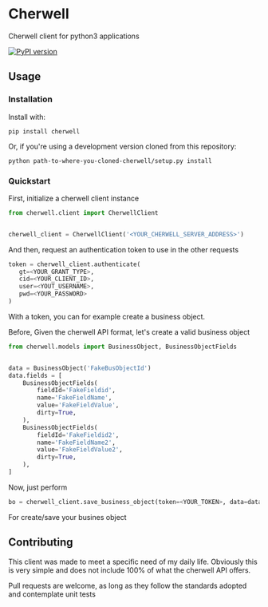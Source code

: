 # Cherwell
Cherwell client for python3 applications


[![PyPI version](https://badge.fury.io/py/cherwell.svg)](https://badge.fury.io/py/cherwell)


## Usage


### Installation

Install with:
```shell
pip install cherwell
```

Or, if you're using a development version cloned from this repository:
```shell
python path-to-where-you-cloned-cherwell/setup.py install
```

### Quickstart

First, initialize a cherwell client instance

```python
from cherwell.client import CherwellClient


cherwell_client = CherwellClient('<YOUR_CHERWELL_SERVER_ADDRESS>')

```


And then, request an authentication token to use in the other requests

```python
token = cherwell_client.authenticate(
   gt=<YOUR_GRANT_TYPE>,
   cid=<YOUR_CLIENT_ID>,
   user=<YOUT_USERNAME>,
   pwd=<YOUR_PASSWORD>
)
```
With a token, you can for example create a business object.

Before, Given the cherwell API format, let's create a valid business object

```python
from cherwell.models import BusinessObject, BusinessObjectFields


data = BusinessObject('FakeBusObjectId')
data.fields = [
    BusinessObjectFields(
        fieldId='FakeFieldid',
        name='FakeFieldName',
        value='FakeFieldValue',
        dirty=True,
    ),
    BusinessObjectFields(
        fieldId='FakeFieldid2',
        name='FakeFieldName2',
        value='FakeFieldValue2',
        dirty=True,
    ),
]
```

Now, just perform

```python
bo = cherwell_client.save_business_object(token=<YOUR_TOKEN>, data=data)
```

For create/save your busines object


## Contributing

This client was made to meet a specific need of my daily life. Obviously this is very simple and does not include 100% of what the cherwell API offers.

Pull requests are welcome, as long as they follow the standards adopted and contemplate unit tests
